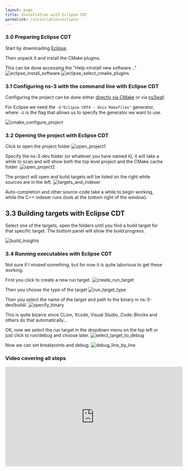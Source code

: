 ```yaml
---
layout: page
title: Installation with Eclipse CDT
permalink: /installation/eclipse
---
```


### 3.0 Preparing Eclipse CDT
Start by downloading [Eclipse](https://www.eclipse.org/cdt/downloads.php).

Then unpack it and install the CMake plugins.

This can be done accessing the "Help->Install new software..."
![eclipse_install_software](/NS3/img/eclipse/install_software.png)
![eclipse_select_cmake_plugins](/NS3/img/eclipse/select_cmake_plugins.png)


### 3.1 Configuring ns-3 with the command line with Eclipse CDT

Configuring the project can be done either [directly via CMake](/NS3/installation/terminal) 
or via [ns3waf](NS3/installation/ns3waf).

For Eclipse we need the `-G"Eclipse CDT4 - Unix Makefiles"` generator, where `-G` is the flag
that allows us to specify the generator we want to use.

![cmake_configure_project](/NS3/img/eclipse/configure_project.png)

### 3.2 Opening the project with Eclipse CDT

Click to open the project folder
![open_project1](/NS3/img/eclipse/open_project_part_from_folder.png)

Specify the ns-3-dev folder (or whatever you have named it), it will take a while to scan and
will show both the top level project and the CMake cache folder.
![open_project2](/NS3/img/eclipse/load_project_part2.png)

The project will open and build targets will be listed on the right while sources are in the left.
![targets_and_indexer](/NS3/img/eclipse/build_target_and_indexer.png)

Auto-completion and other source-code take a while to begin working, while the C++ indexer runs
(look at the bottom right of the window).

## 3.3 Building targets with Eclipse CDT

Select one of the targets, open the folders until you find a build target for that specific target.
The bottom panel will show the build progress.

![build_insights](/NS3/img/eclipse/build_finished_but_code_insights_still_missing.png)


### 3.4 Running executables with Eclipse CDT

Not sure if I missed something, but for now it is quite laborious to get these working.

First you click to create a new run target.
![create_run_target](/NS3/img/eclipse/create_new_run_target.png)

Then you choose the type of the target
![run_target_type](/NS3/img/eclipse/run_target_type.png)

Then you select the name of the target and path to the binary in ns-3-dev/build/.
![specify_binary](/NS3/img/eclipse/specify_binary_path_and_run_target_name.png)

This is quite bizarre since CLion, Xcode, Visual Studio, Code::Blocks and others do that automatically...

OK, now we select the run target in the dropdown menu on the top left or 
just click to run/debug and choose later.
![select_target_to_debug](/NS3/img/eclipse/select_target_to_debug.png)

Now we can set breakpoints and debug.
![debug_line_by_line](/NS3/img/eclipse/debug_line_by_line.png)

### Video covering all steps
<iframe width="560" height="315" src="https://www.youtube.com/embed/FLhHzEEDb00" title="YouTube video player" frameborder="0" allow="accelerometer; autoplay; clipboard-write; encrypted-media; gyroscope; picture-in-picture" allowfullscreen></iframe>